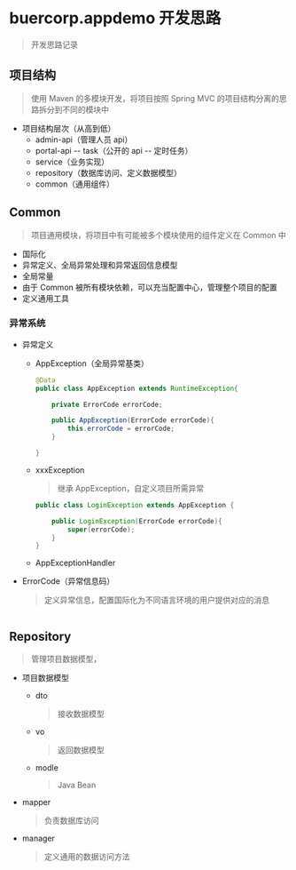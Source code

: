 # buercorp.appdemo 开发思路

> 开发思路记录



## 项目结构

> 使用 Maven 的多模块开发，将项目按照 Spring MVC  的项目结构分离的思路拆分到不同的模块中

* 项目结构层次（从高到低）
  * admin-api（管理人员 api）
  * portal-api  -- task（公开的 api  --  定时任务）
  * service（业务实现）
  * repository（数据库访问、定义数据模型）
  * common（通用组件）

## Common

> 项目通用模块，将项目中有可能被多个模块使用的组件定义在 Common 中

* 国际化
* 异常定义、全局异常处理和异常返回信息模型
* 全局常量
* 由于 Common 被所有模块依赖，可以充当配置中心，管理整个项目的配置
* 定义通用工具



### 异常系统

* 异常定义

  * AppException（全局异常基类）

    ```java
    @Data
    public class AppException extends RuntimeException{
    
        private ErrorCode errorCode;
    
        public AppException(ErrorCode errorCode){
            this.errorCode = errorCode;
        }
    
    }
    ```

  * xxxException

    > 继承 AppException，自定义项目所需异常

    ```java
    public class LoginException extends AppException {
    
        public LoginException(ErrorCode errorCode){
            super(errorCode);
        }
    }
    ```

    

  * AppExceptionHandler


* ErrorCode（异常信息码）

  > 定义异常信息，配置国际化为不同语言环境的用户提供对应的消息

  ```java
  ```

  





## Repository

> 管理项目数据模型，

* 项目数据模型

  * dto

    > 接收数据模型

  * vo

    > 返回数据模型

  * modle

    > Java Bean

* mapper

  > 负责数据库访问

* manager

  > 定义通用的数据访问方法

